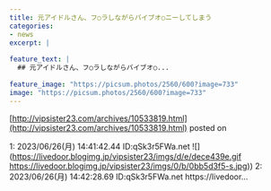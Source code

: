 ```yaml
---
title: 元アイドルさん、フ○ラしながらバイブオ○ニーしてしまう
categories:
- news
excerpt: |
  
feature_text: |
  ## 元アイドルさん、フ○ラしながらバイブオ○...
  
feature_image: "https://picsum.photos/2560/600?image=733"
image: "https://picsum.photos/2560/600?image=733"
---
```


[http://vipsister23.com/archives/10533819.html](http://vipsister23.com/archives/10533819.html)
posted on 

<!--more-->

1: 2023/06/26(月) 14:41:42.44 ID:qSk3r5FWa.net ![](https://livedoor.blogimg.jp/vipsister23/imgs/d/e/dece439e.gif [https://livedoor.blogimg.jp/vipsister23/imgs/0/b/0bb5d3f5-s.jpg)](https://livedoor.blogimg.jp/vipsister23/imgs/0/b/0bb5d3f5-s.jpg)) 2: 2023/06/26(月) 14:42:28.69 ID:qSk3r5FWa.net https://livedoor...
